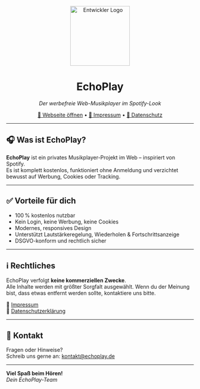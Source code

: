 <p align="center">
  <img src="https://i.postimg.cc/vTTc3f7m/1000072572-3643adb7b6957288cd73d569e60f8263-18-11-2023-12-35-17-20240415-181847-0000-Original.png" alt="Entwickler Logo" width="160">
</p>

<h1 align="center">EchoPlay</h1>
<p align="center"><em>Der werbefreie Web-Musikplayer im Spotify-Look</em></p>

<p align="center">
  <a href="https://alexgamingstudio.github.io/neverwannagiveyouup.echoplay">🔗 Webseite öffnen</a> •
  <a href="impressum.html">📘 Impressum</a> •
  <a href="datenschutz.html">📒 Datenschutz</a>
</p>

---

## 🎧 Was ist EchoPlay?

**EchoPlay** ist ein privates Musikplayer-Projekt im Web – inspiriert von Spotify.  
Es ist komplett kostenlos, funktioniert ohne Anmeldung und verzichtet bewusst auf Werbung, Cookies oder Tracking.

---

## ✅ Vorteile für dich

- 100 % kostenlos nutzbar
- Kein Login, keine Werbung, keine Cookies
- Modernes, responsives Design
- Unterstützt Lautstärkeregelung, Wiederholen & Fortschrittsanzeige
- DSGVO-konform und rechtlich sicher

---

## ℹ️ Rechtliches

EchoPlay verfolgt **keine kommerziellen Zwecke**.  
Alle Inhalte werden mit größter Sorgfalt ausgewählt. Wenn du der Meinung bist, dass etwas entfernt werden sollte, kontaktiere uns bitte.

📘 [Impressum](https://alexgamingstudio.github.io/neverwannagiveyouup.echoplay/impressum.html)  
📒 [Datenschutzerklärung](https://alexgamingstudio.github.io/neverwannagiveyouup.echoplay/datenschutz.html)

---

## 💌 Kontakt

Fragen oder Hinweise?  
Schreib uns gerne an: [kontakt@echoplay.de](mailto:kontakt@echoplay.de)

---

**Viel Spaß beim Hören!**  
_Dein EchoPlay-Team_
